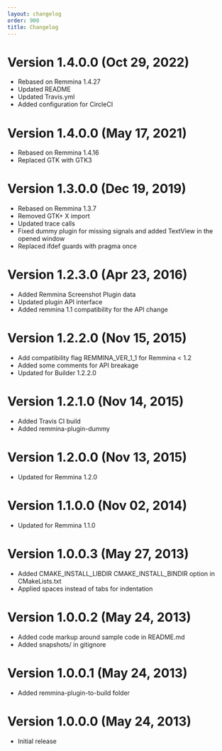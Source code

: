 ```yaml
---
layout: changelog
order: 900
title: Changelog
---
```

# Version 1.4.0.0 (Oct 29, 2022)

* Rebased on Remmina 1.4.27
* Updated README
* Updated Travis.yml
* Added configuration for CircleCI

# Version 1.4.0.0 (May 17, 2021)

* Rebased on Remmina 1.4.16
* Replaced GTK with GTK3

# Version 1.3.0.0 (Dec 19, 2019)

* Rebased on Remmina 1.3.7
* Removed GTK+ X import
* Updated trace calls
* Fixed dummy plugin for missing signals and added TextView in the opened window
* Replaced ifdef guards with pragma once

# Version 1.2.3.0 (Apr 23, 2016)

* Added Remmina Screenshot Plugin data
* Updated plugin API interface
* Added remmina 1.1 compatibility for the API change

# Version 1.2.2.0 (Nov 15, 2015)

* Add compatibility flag REMMINA_VER_1_1 for Remmina < 1.2
* Added some comments for API breakage
* Updated for Builder 1.2.2.0

# Version 1.2.1.0 (Nov 14, 2015)

* Added Travis CI build
* Added remmina-plugin-dummy

# Version 1.2.0.0 (Nov 13, 2015)

* Updated for Remmina 1.2.0

# Version 1.1.0.0 (Nov 02, 2014)

* Updated for Remmina 1.1.0

# Version 1.0.0.3 (May 27, 2013)

* Added CMAKE_INSTALL_LIBDIR CMAKE_INSTALL_BINDIR option in CMakeLists.txt
* Applied spaces instead of tabs for indentation

# Version 1.0.0.2 (May 24, 2013)

* Added code markup around sample code in README.md
* Added snapshots/ in gitignore

# Version 1.0.0.1 (May 24, 2013)

* Added remmina-plugin-to-build folder

# Version 1.0.0.0 (May 24, 2013)

* Initial release
